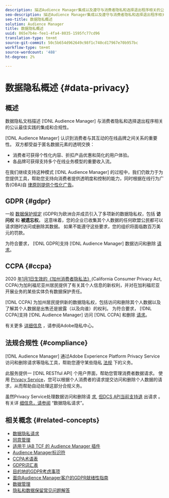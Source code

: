 ```yaml
---
description: 描述Audience Manager集成以及遵守与消费者隐私和选择退出程序相关的公认最佳实践。
seo-description: 描述Audience Manager集成以及遵守与消费者隐私和选择退出程序相关的公认最佳实践。
seo-title: 数据隐私概述
solution: Audience Manager
title: 数据隐私概述
uuid: 865e7b4e-fee1-4fa4-8035-1595fc77cd96
translation-type: tm+mt
source-git-commit: 50c5b654d962649c98f1c740cd17967e70b957bc
workflow-type: tm+mt
source-wordcount: '488'
ht-degree: 2%

---
```



# 数据隐私概述 {#data-privacy}

## 概述

数据隐私文档描述 [!DNL Audience Manager] 与消费者隐私和选择退出程序相关的公认最佳实践的集成和合规性。

[!DNL Audience Manager] 认识到消费者与其互动的在线品牌之间关系的重要性。 双方都受益于匿名数据元素的透明交换：

* 消费者可获得个性化内容、折扣产品优惠和简化的用户体验。
* 各品牌可获得支持多个在线业务模型的重要收入流。

在我们继续支持这种模式 [!DNL Audience Manager] 的过程中，我们仍致力于为您提供工具，帮助您支持向消费者提供透明度和控制的能力，同时根据在线行为广告(OBA)自 [律原则提供个性化广告](https://www.iab.com/news/self-regulatory-principles-for-online-behavioral-advertising/)。

## GDPR {#gdpr}

一般 [数据保护规定](https://eugdpr.org/) (GDPR)为欧洲合并成员引入了多项新的数据隐私权，包括 **访问权** 和 **被遗忘权**。 这意味着，您的企业已收集其个人数据的任何欧盟公民都可以请求随时访问或删除其数据。 如果不能遵守这些要求，您的组织将面临数百万美元的罚款。

为符合要求， [!DNL GDPR]支持 [!DNL Audience Manager] 数据访问和删除 [请求](data-privacy-requests.md)。

## CCPA {#ccpa}

2020 [年1月1日生效的《加州消费者隐私法》](https://www.caprivacy.org/about)(California Consumer Privacy Act, CCPA)为加利福尼亚州居民提供了有关其个人信息的新权利，并对在加利福尼亚开展业务的某些实体负有数据保护责任。

[!DNL CCPA] 为加州居民提供新的数据隐私权，包括访问和删除其个人数据以及了解其个人数据是出售还是披露（以及向谁）的权利。 为符合要求， [!DNL CCPA]支持 [!DNL Audience Manager] 访问 [!DNL CCPA] 和删除 [请求](data-privacy-requests.md)。

有关更多 [详细信息](https://www.adobe.com/privacy/opt-out.html) ，请参阅Adobe隐私中心。

## 法规合规性 {#compliance}

[!DNL Audience Manager] 通过Adobe Experience Platform Privacy Service访问和删除请求等隐私工具，帮助您遵守某些隐私 [法规](https://www.adobe.io/apis/experienceplatform/home/services/privacy-service.html) 下的义务。

此服务提供一 [!DNL RESTful API] 个用户界面，帮助您管理消费者数据请求。 使用 [Privacy Service](https://www.adobe.io/apis/experienceplatform/home/services/privacy-service.html)，您可以根据个人消费者的请求提交访问和删除个人数据的请求，从而帮助自动处理这部分合规义务。

虽然Privacy Service处理数据访问和删除请 [求](https://www.adobe.io/apis/experienceplatform/home/services/privacy-service.html), [但DCS API当前支持退](data-privacy-requests.md#opt-out-requests) 出请求 [](../../api/dcs-intro/dcs-api-reference/dcs-api-reference-overview.md)。 有关详 [细信息，请参阅](data-privacy-requests.md) “数据隐私请求”。

## 相关概念 {#related-concepts}

* [数据隐私请求](data-privacy-requests.md)
* [同意管理](data-privacy-consent.md)
* [适用于 IAB TCF 的 Audience Manager 插件](aam-iab-plugin.md)
* [Audience Manager标识符](data-privacy-ids.md)
* [CCPA术语表](aam-ccpa-glossary.md)
* [GDPR词汇表](aam-gdpr-glossary.md)
* [目的地的GDPR考虑事项](aam-gdpr-partners.md)
* [面向Audience Manager客户的GDPR就绪性指南](aam-gdpr-readiness.md)
* [数据管理](data-governance.md)
* [隐私和数据保留常见问题解答](../../faq/faq-privacy.md)